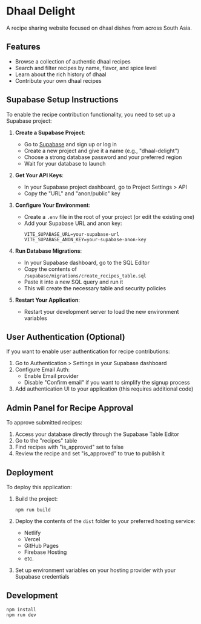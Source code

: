 # Dhaal Delight

A recipe sharing website focused on dhaal dishes from across South Asia.

## Features

- Browse a collection of authentic dhaal recipes
- Search and filter recipes by name, flavor, and spice level
- Learn about the rich history of dhaal
- Contribute your own dhaal recipes

## Supabase Setup Instructions

To enable the recipe contribution functionality, you need to set up a Supabase project:

1. **Create a Supabase Project**:
   - Go to [Supabase](https://supabase.com/) and sign up or log in
   - Create a new project and give it a name (e.g., "dhaal-delight")
   - Choose a strong database password and your preferred region
   - Wait for your database to launch

2. **Get Your API Keys**:
   - In your Supabase project dashboard, go to Project Settings > API
   - Copy the "URL" and "anon/public" key

3. **Configure Your Environment**:
   - Create a `.env` file in the root of your project (or edit the existing one)
   - Add your Supabase URL and anon key:
     ```
     VITE_SUPABASE_URL=your-supabase-url
     VITE_SUPABASE_ANON_KEY=your-supabase-anon-key
     ```

4. **Run Database Migrations**:
   - In your Supabase dashboard, go to the SQL Editor
   - Copy the contents of `/supabase/migrations/create_recipes_table.sql`
   - Paste it into a new SQL query and run it
   - This will create the necessary table and security policies

5. **Restart Your Application**:
   - Restart your development server to load the new environment variables

## User Authentication (Optional)

If you want to enable user authentication for recipe contributions:

1. Go to Authentication > Settings in your Supabase dashboard
2. Configure Email Auth:
   - Enable Email provider
   - Disable "Confirm email" if you want to simplify the signup process
3. Add authentication UI to your application (this requires additional code)

## Admin Panel for Recipe Approval

To approve submitted recipes:

1. Access your database directly through the Supabase Table Editor
2. Go to the "recipes" table
3. Find recipes with "is_approved" set to false
4. Review the recipe and set "is_approved" to true to publish it

## Deployment

To deploy this application:

1. Build the project:
   ```
   npm run build
   ```

2. Deploy the contents of the `dist` folder to your preferred hosting service:
   - Netlify
   - Vercel
   - GitHub Pages
   - Firebase Hosting
   - etc.

3. Set up environment variables on your hosting provider with your Supabase credentials

## Development

```
npm install
npm run dev
```
